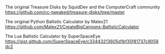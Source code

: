 The original Treasure Disks by SquidDev and the ComputerCraft community
https://github.com/cc-tweaked/treasure-disks/tree/master

The original Python Ballistic Calculator by Malex21
https://github.com/Malex21/CreateBigCannons-BallisticCalculator

The Lua Ballistic Calculator by SuperSpaceEye
https://gist.github.com/SuperSpaceEye/c33443213605d1bf35f81737c9058dc2
